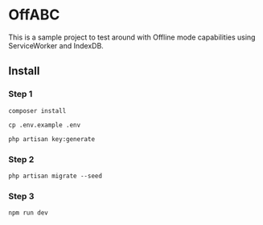 # OffABC

This is a sample project to test around with Offline mode capabilities using ServiceWorker and IndexDB.

## Install

### Step 1

```composer install```

```cp .env.example .env```

```php artisan key:generate```

### Step 2

```php artisan migrate --seed```

### Step 3

```npm run dev```